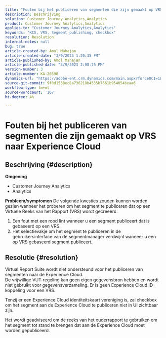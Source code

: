 ```yaml
---
title: "Fouten bij het publiceren van segmenten die zijn gemaakt op VRS naar Experience Cloud"
description: Beschrijving
solution: Customer Journey Analytics,Analytics
product: Customer Journey Analytics,Analytics
applies-to: "Customer Journey Analytics,Analytics"
keywords: "KCS, VRS, Segment publishing, checkbox"
resolution: Resolution
internal-notes: null
bug: true
article-created-by: Amol Mahajan
article-created-date: "3/9/2023 1:20:35 PM"
article-published-by: Amol Mahajan
article-published-date: "3/9/2023 2:08:25 PM"
version-number: 3
article-number: KA-20598
dynamics-url: "https://adobe-ent.crm.dynamics.com/main.aspx?forceUCI=1&pagetype=entityrecord&etn=knowledgearticle&id=145d5d2a-7dbe-ed11-83ff-6045bd006704"
source-git-commit: 9f0d1538ec8a736218b4535b7661b954054beaa6
workflow-type: tm+mt
source-wordcount: '167'
ht-degree: 4%

---
```


# Fouten bij het publiceren van segmenten die zijn gemaakt op VRS naar Experience Cloud

## Beschrijving {#description}

<b>Omgeving</b>
- Customer Journey Analytics
- Analytics



<b>Probleem/symptomen</b>
De volgende kwesties zouden kunnen worden gezien wanneer het proberen om het segment te publiceren dat op een Virtuele Reeks van het Rapport (VRS) wordt gecreeerd:

1. Een fout met een rood lint wanneer u een segment publiceert dat is gebaseerd op een VRS.
2. Het selectievakje om het segment te publiceren in de gebruikersinterface van de segmentmanager verdwijnt wanneer u een op VRS gebaseerd segment publiceert.



## Resolutie {#resolution}

Virtual Report Suite wordt niet ondersteund voor het publiceren van segmenten naar de Experience Cloud.<br>
De vrijwillige VUT-regeling kan geen eigen gegevensbron hebben en wordt niet gebruikt voor gegevensverzameling. Er is geen Experience Cloud ID-koppeling voor een VRS.

Tenzij er een Experience Cloud identiteitskaart vereniging is, zal checkbox om het segment aan de Experience Cloud te publiceren niet in UI zichtbaar zijn.

Het wordt geadviseerd om de reeks van het ouderrapport te gebruiken om het segment tot stand te brengen dat aan de Experience Cloud moet worden gepubliceerd.
